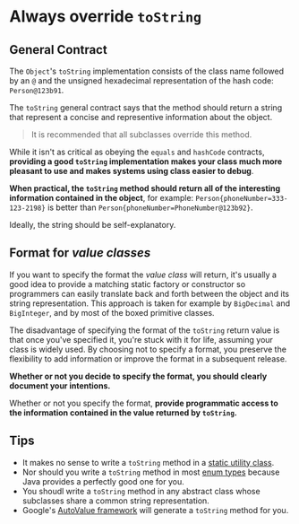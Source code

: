 # Always override ```toString```

## General Contract

The ```Object```'s ```toString``` implementation consists of the class name followed by an ```@``` and the unsigned hexadecimal representation of the hash code: ```Person@123b91```.

The ```toString``` general contract says that the method should return a string that represent a concise and representive information about the object.

> It is recommended that all subclasses override this method.

While it isn't as critical as obeying the ```equals``` and ```hashCode``` contracts, **providing a good ```toString``` implementation makes your class much more pleasant to use and makes systems using class easier to debug**.

**When practical, the ```toString``` method should return all of the interesting information contained in the object**, for example: ```Person{phoneNumber=333-123-2198}``` is better than ```Person{phoneNumber=PhoneNumber@123b92}```.

Ideally, the string should be self-explanatory.

## Format for _value classes_

If you want to specify the format the _value class_ will return, it's usually a good idea to provide a matching static factory or constructor so programmers can easily translate back and forth between the object and its string representation. This approach is taken for example by ```BigDecimal``` and ```BigInteger```, and by most of the boxed primitive classes.

The disadvantage of specifying the format of the ```toString``` return value is that once you've specified it, you're stuck with it for life, assuming your class is widely used. By choosing not to specify a format, you preserve the flexibility to add information or improve the format in a subsequent release.

**Whether or not you decide to specify the format, you should clearly document your intentions.**

Whether or not you specify the format, **provide programmatic access to the information contained in the value returned by ```toString```.**

## Tips

* It makes no sense to write a ```toString``` method in a [static utility class](../02_Creating_And_Destroying_Objects/04_enforce_noninstantiability_with_a_private_constructor.md).
* Nor should you write a ```toString``` method in most [enum types](../06_Enums_and_Annotations/34_use_enums_instead_of_int_constants.md) because Java provides a perfectly good one for you.
* You shoudl write a ```toString``` method in any abstract class whose subclasses share a common string representation.
* Google's [AutoValue framework](https://github.com/google/auto/tree/master/value) will generate a ```toString``` method for you.
